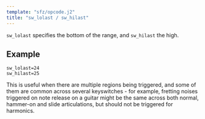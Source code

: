 ```yaml
---
template: "sfz/opcode.j2"
title: "sw_lolast / sw_hilast"
---
```

`sw_lolast` specifies the bottom of the range, and `sw_hilast` the high.

## Example

```sfz
sw_lolast=24
sw_hilast=25
```

This is useful when there are multiple regions being triggered, and some of them
are common across several keyswitches - for example, fretting noises triggered
on note release on a guitar might be the same across both normal, hammer-on and
slide articulations, but should not be triggered for harmonics.
